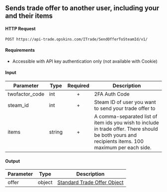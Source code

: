 ## Sends trade offer to another user, including your and their items

#### HTTP Request

`POST https://api-trade.opskins.com/ITrade/SendOfferToSteamId/v1/`

#### Requirements
- Accessible with API key authentication only (not available with Cookie)

#### Input

Parameter | Type | Required   | Description
--------- | -----| :--------: | -----------
twofactor_code | int | + | 2FA Auth Code
steam_id | int | + | Steam ID of user you want to send your trade offer to
items | string | + | A comma-separated list of item ids you wish to include in trade offer. There should be both yours and recipients items. 100 maximum per each side.

    
#### Output

Parameter | Type | Description
--------- | -----| -------- 
offer     | object    | [Standard Trade Offer Object](/ITrade.md#standard-trade-offer-object)